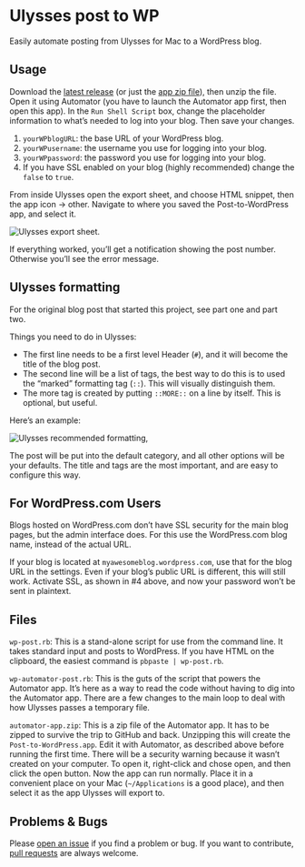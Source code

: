 # Ulysses post to WP
Easily automate posting from Ulysses for Mac to a WordPress blog.

## Usage

Download the [latest release][1] (or just the [app zip file][2]), then unzip the file. Open it using Automator (you have to launch the Automator app first, then open this app). In the `Run Shell Script` box, change the placeholder information to what’s needed to log into your blog. Then save your changes.

1. `yourWPblogURL`: the base URL of your WordPress blog.
2. `yourWPusername`: the username you use for logging into your blog.
3. `yourWPpassword`: the password you use for logging into your blog.
4. If you have SSL enabled on your blog (highly recommended) change the `false` to `true`.

From inside Ulysses open the export sheet, and choose HTML snippet, then the app icon -\> other. Navigate to where you saved the Post-to-WordPress app, and select it. 

![Ulysses export sheet.][image-1]

If everything worked, you’ll get a notification showing the post number. Otherwise you’ll see the error message.

## Ulysses formatting

For the original blog post that started this project, see part one and part two.

Things you need to do in Ulysses:

- The first line needs to be a first level Header (`#`), and it will become the title of the blog post.
- The second line will be a list of tags, the best way to do this is to used the “marked” formatting tag (`::`). This will visually distinguish them.
- The more tag is created by putting `::MORE::` on a line by itself. This is optional, but useful.

Here’s an example:

![Ulysses recommended formatting,][image-2]

The post will be put into the default category, and all other options will be your defaults. The title and tags are the most important, and are easy to configure this way.

## For WordPress.com Users

Blogs hosted on WordPress.com don’t have SSL security for the main blog pages, but the admin interface does. For this use the WordPress.com blog name, instead of the actual URL.

If your blog is located at `myawesomeblog.wordpress.com`, use that for the blog URL in the settings. Even if your blog’s public URL is different, this will still work. Activate SSL, as shown in #4 above, and now your password won’t be sent in plaintext.

## Files

`wp-post.rb`: This is a stand-alone script for use from the command line. It takes standard input and posts to WordPress. If you have HTML on the clipboard, the easiest command is `pbpaste | wp-post.rb`. 

`wp-automator-post.rb`: This is the guts of the script that powers the Automator app. It’s here as a way to read the code without having to dig into the Automator app. There are a few changes to the main loop to deal with how Ulysses passes a temporary file.

`automator-app.zip`: This is a zip file of the Automator app. It has to be zipped to survive the trip to GitHub and back. Unzipping this will create the `Post-to-WordPress.app`. Edit it with Automator, as described above before running the first time. There will be a security warning because it wasn’t created on your computer. To open it, right-click and chose open, and then click the open button. Now the app can run normally. Place it in a convenient place on your Mac (`~/Applications` is a good place), and then select it as the app Ulysses will export to. 

## Problems & Bugs

Please [open an issue][3] if you find a problem or bug. If you want to contribute, [pull requests][4] are always welcome.

[1]:	https://github.com/JenniferMack/Ulysses-post-to-WP/releases/latest "Link to latest release."
[2]:	https://github.com/JenniferMack/Ulysses-post-to-WP/blob/master/automator-app.zip?raw=true "Direct .zip download."
[3]:	https://github.com/JenniferMack/Ulysses-post-to-WP/issues "Issue tracker."
[4]:	https://github.com/JenniferMack/Ulysses-post-to-WP/pulls "Create a pull request."

[image-1]:	https://jennifermackdotnet.files.wordpress.com/2015/04/20150408-18480200-screenshot-sm.jpg
[image-2]:	https://jennifermackdotnet.files.wordpress.com/2015/04/20150409-15341000-screenshot-sm-4caad16bffa84d168122c7b5efb9429d.jpg